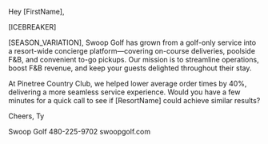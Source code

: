 Hey [FirstName],

[ICEBREAKER]

[SEASON_VARIATION], Swoop Golf has grown from a golf-only service into a resort-wide concierge platform—covering on-course deliveries, poolside F&B, and convenient to-go pickups. Our mission is to streamline operations, boost F&B revenue, and keep your guests delighted throughout their stay.

At Pinetree Country Club, we helped lower average order times by 40%, delivering a more seamless service experience. Would you have a few minutes for a quick call to see if [ResortName] could achieve similar results?

Cheers,
Ty

Swoop Golf
480-225-9702
swoopgolf.com
